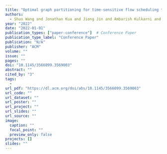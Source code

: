 ```yaml
---
title: "Optimal graph partitioning for time-sensitive flow scheduling towards digital twin networks"
authors:
  - Shuo Wang and Jonathan Kua and Jiong Jin and Ambarish Kulkarni and Prem Prakash Jayaraman and Xianghui Cao
year: "2022"
date: "2022-01-01"
publication_types: ["paper-conference"]  # Conference Paper
publication_type_label: "Conference Paper"
publication: "N/A"
publisher: "ACM"
volume: ""
issue: ""
pages: ""
doi: "10.1145/3566099.3569003"
abstract: ""
cited_by: "3"
tags:
  - 
url_pdf: "https://dl.acm.org/doi/abs/10.1145/3566099.3569003"
url_code: ""
url_dataset: ""
url_poster: ""
url_project: ""
url_slides: ""
url_source: ""
image:
  caption: ""
  focal_point: ""
  preview_only: false
projects: []
slides: ""
---
```

